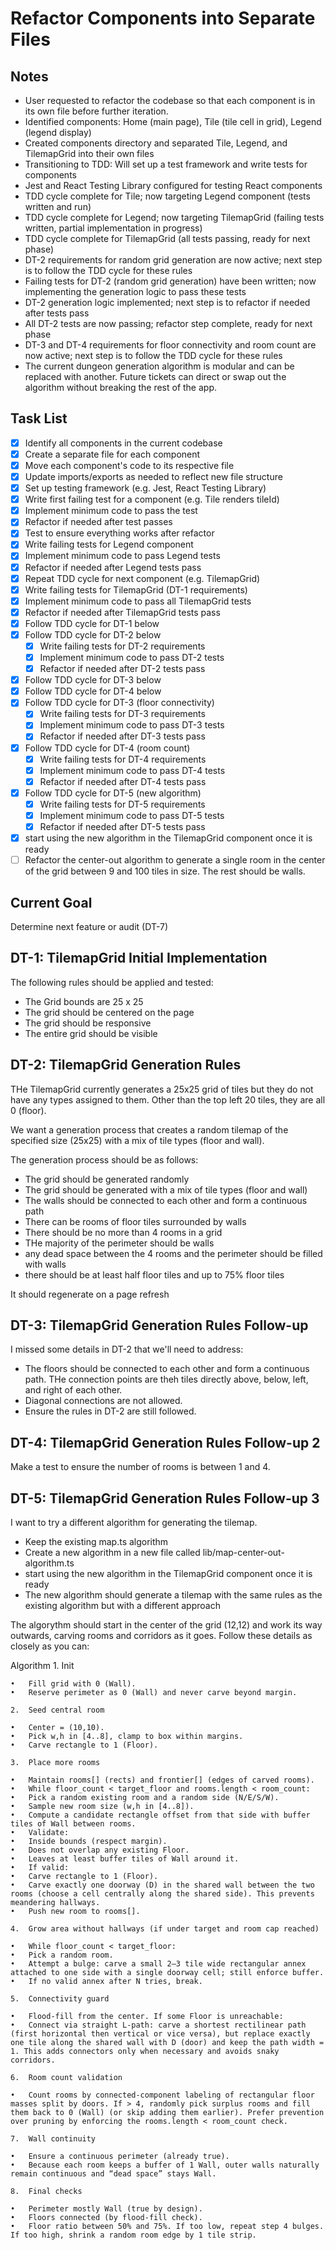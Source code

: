 # Refactor Components into Separate Files

## Notes

- User requested to refactor the codebase so that each component is in its own file before further iteration.
- Identified components: Home (main page), Tile (tile cell in grid), Legend (legend display)
- Created components directory and separated Tile, Legend, and TilemapGrid into their own files
- Transitioning to TDD: Will set up a test framework and write tests for components
- Jest and React Testing Library configured for testing React components
- TDD cycle complete for Tile; now targeting Legend component (tests written and run)
- TDD cycle complete for Legend; now targeting TilemapGrid (failing tests written, partial implementation in progress)
- TDD cycle complete for TilemapGrid (all tests passing, ready for next phase)
- DT-2 requirements for random grid generation are now active; next step is to follow the TDD cycle for these rules
- Failing tests for DT-2 (random grid generation) have been written; now implementing the generation logic to pass these tests
- DT-2 generation logic implemented; next step is to refactor if needed after tests pass
- All DT-2 tests are now passing; refactor step complete, ready for next phase
- DT-3 and DT-4 requirements for floor connectivity and room count are now active; next step is to follow the TDD cycle for these rules
- The current dungeon generation algorithm is modular and can be replaced with another. Future tickets can direct or swap out the algorithm without breaking the rest of the app.

## Task List

- [x] Identify all components in the current codebase
- [x] Create a separate file for each component
- [x] Move each component's code to its respective file
- [x] Update imports/exports as needed to reflect new file structure
- [x] Set up testing framework (e.g. Jest, React Testing Library)
- [x] Write first failing test for a component (e.g. Tile renders tileId)
- [x] Implement minimum code to pass the test
- [x] Refactor if needed after test passes
- [x] Test to ensure everything works after refactor
- [x] Write failing tests for Legend component
- [x] Implement minimum code to pass Legend tests
- [x] Refactor if needed after Legend tests pass
- [x] Repeat TDD cycle for next component (e.g. TilemapGrid)
- [x] Write failing tests for TilemapGrid (DT-1 requirements)
- [x] Implement minimum code to pass all TilemapGrid tests
- [x] Refactor if needed after TilemapGrid tests pass
- [x] Follow TDD cycle for DT-1 below
- [x] Follow TDD cycle for DT-2 below
  - [x] Write failing tests for DT-2 requirements
  - [x] Implement minimum code to pass DT-2 tests
  - [x] Refactor if needed after DT-2 tests pass
- [x] Follow TDD cycle for DT-3 below
- [x] Follow TDD cycle for DT-4 below
- [x] Follow TDD cycle for DT-3 (floor connectivity)
  - [x] Write failing tests for DT-3 requirements
  - [x] Implement minimum code to pass DT-3 tests
  - [x] Refactor if needed after DT-3 tests pass
- [x] Follow TDD cycle for DT-4 (room count)
  - [x] Write failing tests for DT-4 requirements
  - [x] Implement minimum code to pass DT-4 tests
  - [x] Refactor if needed after DT-4 tests pass
- [x] Follow TDD cycle for DT-5 (new algorithm)
  - [x] Write failing tests for DT-5 requirements
  - [x] Implement minimum code to pass DT-5 tests
  - [x] Refactor if needed after DT-5 tests pass
- [x] start using the new algorithm in the TilemapGrid component once it is ready
- [ ] Refactor the center-out algorithm to generate a single room in the center of the grid between 9 and 100 tiles in size. The rest should be walls.

## Current Goal

Determine next feature or audit (DT-7)

## DT-1: TilemapGrid Initial Implementation

The following rules should be applied and tested:

- The Grid bounds are 25 x 25
- The grid should be centered on the page
- The grid should be responsive
- The entire grid should be visible

## DT-2: TilemapGrid Generation Rules

THe TilemapGrid currently generates a 25x25 grid of tiles but they do not have any types assigned to them. Other than the top left 20 tiles, they are all 0 (floor).

We want a generation process that creates a random tilemap of the specified size (25x25) with a mix of tile types (floor and wall).

The generation process should be as follows:

- The grid should be generated randomly
- The grid should be generated with a mix of tile types (floor and wall)
- The walls should be connected to each other and form a continuous path
- There can be rooms of floor tiles surrounded by walls
- There should be no more than 4 rooms in a grid
- THe majority of the perimeter should be walls
- any dead space between the 4 rooms and the perimeter should be filled with walls
- there should be at least half floor tiles and up to 75% floor tiles

It should regenerate on a page refresh

## DT-3: TilemapGrid Generation Rules Follow-up

I missed some details in DT-2 that we'll need to address:

- The floors should be connected to each other and form a continuous path. THe connection points are theh tiles directly above, below, left, and right of each other.
- Diagonal connections are not allowed.
- Ensure the rules in DT-2 are still followed.

## DT-4: TilemapGrid Generation Rules Follow-up 2

Make a test to ensure the number of rooms is between 1 and 4.

## DT-5: TilemapGrid Generation Rules Follow-up 3

I want to try a different algorithm for generating the tilemap.

- Keep the existing map.ts algorithm
- Create a new algorithm in a new file called lib/map-center-out-algorithm.ts
- start using the new algorithm in the TilemapGrid component once it is ready
- The new algorithm should generate a tilemap with the same rules as the existing algorithm but with a different approach

The algorythm should start in the center of the grid (12,12) and work its way outwards, carving rooms and corridors as it goes. Follow these details as closely as you can:

Algorithm 1. Init

    •	Fill grid with 0 (Wall).
    •	Reserve perimeter as 0 (Wall) and never carve beyond margin.

    2.	Seed central room

    •	Center = (10,10).
    •	Pick w,h in [4..8], clamp to box within margins.
    •	Carve rectangle to 1 (Floor).

    3.	Place more rooms

    •	Maintain rooms[] (rects) and frontier[] (edges of carved rooms).
    •	While floor_count < target_floor and rooms.length < room_count:
    •	Pick a random existing room and a random side (N/E/S/W).
    •	Sample new room size (w,h in [4..8]).
    •	Compute a candidate rectangle offset from that side with buffer tiles of Wall between rooms.
    •	Validate:
    •	Inside bounds (respect margin).
    •	Does not overlap any existing Floor.
    •	Leaves at least buffer tiles of Wall around it.
    •	If valid:
    •	Carve rectangle to 1 (Floor).
    •	Carve exactly one doorway (D) in the shared wall between the two rooms (choose a cell centrally along the shared side). This prevents meandering hallways.
    •	Push new room to rooms[].

    4.	Grow area without hallways (if under target and room cap reached)

    •	While floor_count < target_floor:
    •	Pick a random room.
    •	Attempt a bulge: carve a small 2–3 tile wide rectangular annex attached to one side with a single doorway cell; still enforce buffer.
    •	If no valid annex after N tries, break.

    5.	Connectivity guard

    •	Flood-fill from the center. If some Floor is unreachable:
    •	Connect via straight L-path: carve a shortest rectilinear path (first horizontal then vertical or vice versa), but replace exactly one tile along the shared wall with D (door) and keep the path width = 1. This adds connectors only when necessary and avoids snaky corridors.

    6.	Room count validation

    •	Count rooms by connected-component labeling of rectangular floor masses split by doors. If > 4, randomly pick surplus rooms and fill them back to 0 (Wall) (or skip adding them earlier). Prefer prevention over pruning by enforcing the rooms.length < room_count check.

    7.	Wall continuity

    •	Ensure a continuous perimeter (already true).
    •	Because each room keeps a buffer of 1 Wall, outer walls naturally remain continuous and “dead space” stays Wall.

    8.	Final checks

    •	Perimeter mostly Wall (true by design).
    •	Floors connected (by flood-fill check).
    •	Floor ratio between 50% and 75%. If too low, repeat step 4 bulges. If too high, shrink a random room edge by 1 tile strip.

